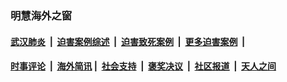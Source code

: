 
### 明慧海外之窗

####  [武汉肺炎](indexes/365.md?t=02240100) &nbsp;|&nbsp;  [迫害案例综述](indexes/328.md?t=02240100) &nbsp;|&nbsp; [迫害致死案例](indexes/277.md?t=02240100)  &nbsp;|&nbsp; [更多迫害案例](indexes/81.md?t=02240100)  &nbsp;|&nbsp; 
####  [时事评论](indexes/19.md?t=02240100) &nbsp;|&nbsp; [海外简讯](indexes/245.md?t=02240100)&nbsp;|&nbsp;  [社会支持](indexes/140.md?t=02240100) &nbsp;|&nbsp; [褒奖决议](indexes/282.md?t=02240100) &nbsp;|&nbsp; [社区报道](indexes/91.md?t=02240100)  &nbsp;|&nbsp; [天人之间](indexes/78.md?t=02240100) 

